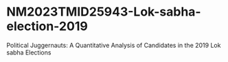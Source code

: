 # NM2023TMID25943-Lok-sabha-election-2019
Political Juggernauts: A Quantitative Analysis of Candidates in the 2019 Lok sabha Elections

